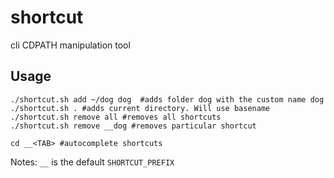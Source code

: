 # shortcut
cli CDPATH manipulation tool 

## Usage 

```
./shortcut.sh add ~/dog dog  #adds folder dog with the custom name dog 
./shortcut.sh . #adds current directory. Will use basename
./shortcut.sh remove all #removes all shortcuts
./shortcut.sh remove __dog #removes particular shortcut

cd __<TAB> #autocomplete shortcuts
```

Notes: 
`__` is the default `SHORTCUT_PREFIX`